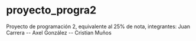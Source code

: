 # proyecto_progra2
Proyecto de programación 2, equivalente al 25% de nota, integrantes: Juan Carrera -- Axel González -- Cristian Muños
